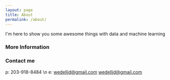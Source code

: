 ```yaml
---
layout: page
title: About
permalink: /about/
---
```


I'm here to show you some awesome things with data and machine learning

### More Information

### Contact me
p: 203-918-8484 \n
e: wedelljd@gmail.com
[wedelljd@gmail.com](mailto:wedelljd@gmail.com)
